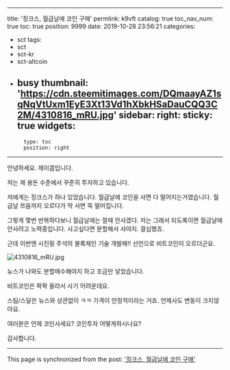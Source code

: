 
---
title: '징크스, 월급날에 코인 구매'
permlink: k9vft
catalog: true
toc_nav_num: true
toc: true
position: 9999
date: 2019-10-28 23:56:21
categories:
- sct
tags:
- sct
- sct-kr
- sct-altcoin
- busy
thumbnail: 'https://cdn.steemitimages.com/DQmaayAZ1sqNqVtUxm1EyE3Xt13Vd1hXbkHSaDauCQQ3C2M/4310816_mRU.jpg'
sidebar:
    right:
        sticky: true
widgets:
    -
        type: toc
        position: right
---


안녕하세요. 제이콥입니다.

저는 제 용돈 수준에서 꾸준히 투자하고 있습니다. 

저에게는 징크스가 하나 있었습니다. 월급날에 코인을 사면 다 떨어지는거였습니다. 월급날 쯔음까지 오르다가 딱 사면 뚝 떨어집니다.

그렇게 몇번 반복하다보니 월급날에는 절때 안사겠다. 저는 그래서 되도록이면 월급날에 안사려고 노력중입니다. 사고싶다면 분할해서 사야지. 결심했죠.

근데 이번엔 시진핑 주석의 블록체인 기술 개발해!!
선언으로 비트코인이 오르더군요. 

![4310816_mRU.jpg](https://cdn.steemitimages.com/DQmaayAZ1sqNqVtUxm1EyE3Xt13Vd1hXbkHSaDauCQQ3C2M/4310816_mRU.jpg)


뉴스가 나와도 분할매수해야지 하고 조금만 넣었습니다.

비트코인은 팍팍 올라서 사기 어려운데요.

스팀/스달은 뉴스와 상관없이 ㅋㅋ 가격이 안정적이라는 거죠. 언제사도 변동이 크지않아요.

여러분은 언제 코인사세요? 코인투자 어떻게하시나요?

감사합니다.

- - -

This page is synchronized from the post: ['징크스, 월급날에 코인 구매'](https://steemit.com/@jacobyu/k9vft)
